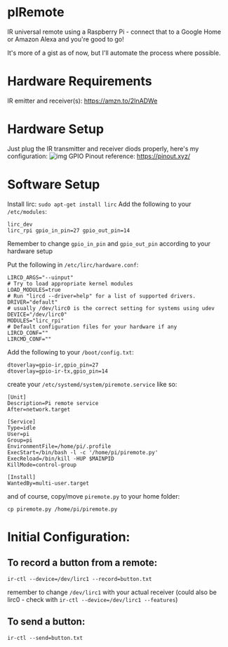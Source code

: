 # pIRemote
IR universal remote using a Raspberry Pi - connect that to a Google Home or Amazon Alexa and you're good to go!

It's more of a gist as of now, but I'll automate the process where possible.

# Hardware Requirements 
IR emitter and receiver(s): https://amzn.to/2InADWe

# Hardware Setup
Just plug the IR transmitter and receiver diods properly, here's my configuration:
![img](https://lh3.googleusercontent.com/69TPVSIhKsSwTYMDX7Y6-yJQP7zPPv2NPYlQk8bxoMbfoXmK4wn77LYohyIwlwWnkDssQjpLOmROd85sI_t1fWr3YUFhh76AqjnEpBJzLb2333wOFQKdjCXUVv9yjN7X1xbF0PoMNUj8rGhAQkcazLW8fD7AUwP6dusyUkGklpJjfyxSYoNyZYKYCK62912s2pMzJc_xI6j6E_trN-m-tR-ExT4cSQdbkVluQFBOmco_Tdrwl3yQ0v1UohmndnErVFZCiugo-X_PRzOBfbFsCAnCyIryks5XaCCW54YImmUDcJCMp8flyCCK9uLuyB8FlkPvBz7bfbmquOqUpqmpL9QcFv1Cx6mOZVsx-WE1qN3xJ9cYNpgs0ylFqsduhjiCWeodkTTkHM2i8cJwhBH2mtrlIgeXWXS7jN7mjmAaZ98UT1KdRideUoSVdLllrVcZHA3_jza6SQhcO6DChcgs9FeaS_JaXIYh0iftvqlGn2HjQ6SGTmz-Y6XWfQoRb4Lp6PYjFa_Dh_RgbD4VQmidVxboci0NWNUT80rdPxY5uSTYe0soOemruPmURJ9NZzDLIRtalbUEzLnHb2mWLH_7oylWwu0RXKHsGxGm3gEq3gRwTsYc5kmw9aG1ie3H1LN1_FmlVFC5YdOYXifFjtOC7kGWu3H03Czm=w1056-h385-no)
GPIO Pinout reference: https://pinout.xyz/

# Software Setup
Install lirc: `sudo apt-get install lirc`
Add the following to your `/etc/modules`:
```
lirc_dev
lirc_rpi gpio_in_pin=27 gpio_out_pin=14
```
Remember to change `gpio_in_pin` and `gpio_out_pin` according to your hardware setup

Put the following in `/etc/lirc/hardware.conf`:
```
LIRCD_ARGS="--uinput"
# Try to load appropriate kernel modules
LOAD_MODULES=true
# Run "lircd --driver=help" for a list of supported drivers.
DRIVER="default"
# usually /dev/lirc0 is the correct setting for systems using udev
DEVICE="/dev/lirc0"
MODULES="lirc_rpi"
# Default configuration files for your hardware if any
LIRCD_CONF=""
LIRCMD_CONF=""
```
Add the following to your `/boot/config.txt`:
```
dtoverlay=gpio-ir,gpio_pin=27
dtoverlay=gpio-ir-tx,gpio_pin=14
```

create your `/etc/systemd/system/piremote.service` like so:
```
[Unit]
Description=Pi remote service
After=network.target 

[Service]
Type=idle
User=pi
Group=pi
EnvironmentFile=/home/pi/.profile
ExecStart=/bin/bash -l -c '/home/pi/piremote.py'
ExecReload=/bin/kill -HUP $MAINPID
KillMode=control-group

[Install]
WantedBy=multi-user.target
```
and of course, copy/move `piremote.py` to your home folder: 

`cp piremote.py /home/pi/piremote.py`

# Initial Configuration:

## To record a button from a remote:
`ir-ctl --device=/dev/lirc1 --record=button.txt`

remember to change `/dev/lirc1` with your actual receiver (could also be lirc0 - check with `ir-ctl --device=/dev/lirc1 --features`)

## To send a button:
`ir-ctl --send=button.txt`



